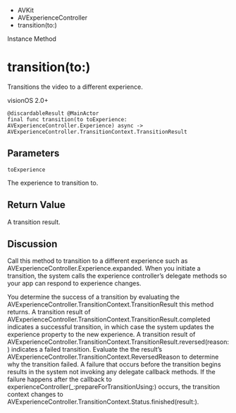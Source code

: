 

- AVKit
- AVExperienceController
-  transition(to:) 

Instance Method

# transition(to:)

Transitions the video to a different experience.

visionOS 2.0+

``` source
@discardableResult @MainActor
final func transition(to toExperience: AVExperienceController.Experience) async -> AVExperienceController.TransitionContext.TransitionResult
```

## Parameters 

`toExperience`  

The experience to transition to.

## Return Value

A transition result.

## Discussion

Call this method to transition to a different experience such as AVExperienceController.Experience.expanded. When you initiate a transition, the system calls the experience controller’s delegate methods so your app can respond to experience changes.

You determine the success of a transition by evaluating the AVExperienceController.TransitionContext.TransitionResult this method returns. A transition result of AVExperienceController.TransitionContext.TransitionResult.completed indicates a successful transition, in which case the system updates the experience property to the new experience. A transition result of AVExperienceController.TransitionContext.TransitionResult.reversed(reason:) indicates a failed transition. Evaluate the the result’s AVExperienceController.TransitionContext.ReversedReason to determine why the transition failed. A failure that occurs before the transition begins results in the system not invoking any delegate callback methods. If the failure happens after the callback to experienceController(_:prepareForTransitionUsing:) occurs, the transition context changes to AVExperienceController.TransitionContext.Status.finished(result:).

